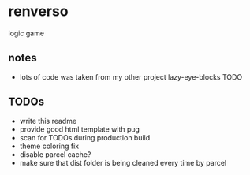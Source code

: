 # renverso
logic game

## notes
* lots of code was taken from my other project lazy-eye-blocks TODO

## TODOs
* write this readme
* provide good html template with pug
* scan for TODOs during production build
* theme coloring fix
* disable parcel cache?
* make sure that dist folder is being cleaned every time by parcel
